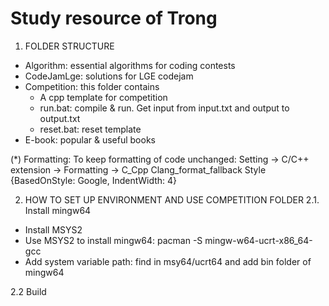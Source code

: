# Study resource of Trong

1. FOLDER STRUCTURE
- Algorithm: essential algorithms for coding contests
- CodeJamLge: solutions for LGE codejam
- Competition: this folder contains 
    + A cpp template for competition
    + run.bat: compile & run. Get input from input.txt and output to output.txt
    + reset.bat: reset template
- E-book: popular & useful books

(*) Formatting: To keep formatting of code unchanged:
Setting -> C/C++ extension -> Formatting -> C_Cpp Clang_format_fallback Style
{BasedOnStyle: Google, IndentWidth: 4}

2. HOW TO SET UP ENVIRONMENT AND USE COMPETITION FOLDER
2.1. Install mingw64
- Install MSYS2
- Use MSYS2 to install mingw64: 
pacman -S mingw-w64-ucrt-x86_64-gcc
- Add system variable path: find in msy64/ucrt64 and add bin folder of mingw64

2.2 Build
